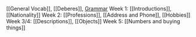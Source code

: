 [[General Vocab]], [[Deberes]], [Grammar](Grammar.md)
Week 1: [[Introductions]], [[Nationality]]
Week 2: [[Professions]], [[Address and Phone]], [[Hobbies]]
Week 3/4: [[Descriptions]], [[Objects]]
Week 5: [[Numbers and buying things]]